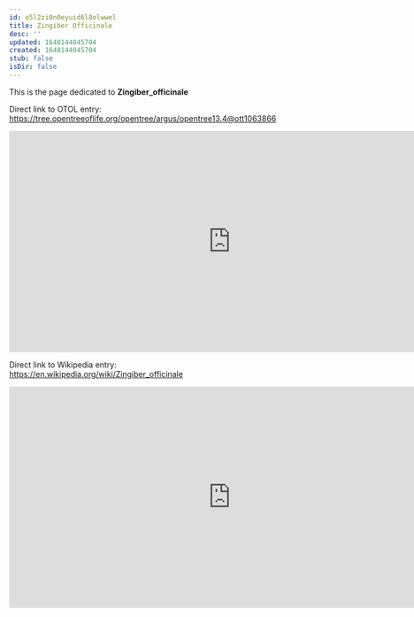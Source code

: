 ```yaml
---
id: o5l2zi0n0eyuid6l8olwwel
title: Zingiber Officinale
desc: ''
updated: 1648144045704
created: 1648144045704
stub: false
isDir: false
---
```

This is the page dedicated to **Zingiber_officinale**


Direct link to OTOL entry: https://tree.opentreeoflife.org/opentree/argus/opentree13.4@ott1063866



<html>
    <body>
    <iframe src="https://tree.opentreeoflife.org/opentree/argus/opentree13.4@ott1063866"
    width="800" height="400" frameborder="0" allowfullscreen> </iframe>
    </body>
</html>
    


Direct link to Wikipedia entry: https://en.wikipedia.org/wiki/Zingiber_officinale



<html>
    <body>
    <iframe src="https://en.wikipedia.org/wiki/Zingiber_officinale"
    width="800" height="400" frameborder="0" allowfullscreen> </iframe>
    </body>
</html>
    
